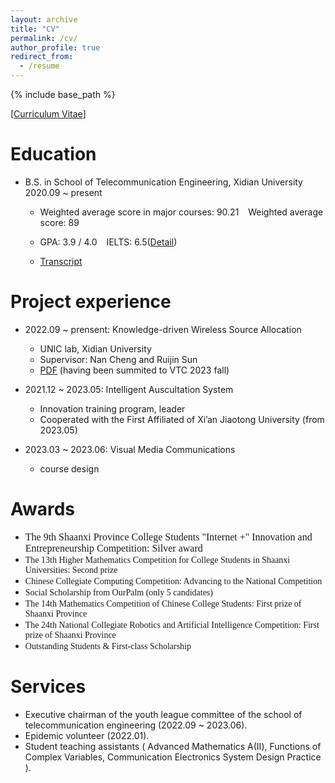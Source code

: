 ```yaml
---
layout: archive
title: "CV"
permalink: /cv/
author_profile: true
redirect_from:
  - /resume
---
```


{% include base_path %}

[[Curriculum Vitae](http://ste-young.github.io/files/CV.pdf)]

Education
======
* B.S. in School of Telecommunication Engineering, Xidian University &ensp; 2020.09 ~ present

  * Weighted average score in major courses: 90.21  &ensp;  Weighted average score: 89

  * GPA: 3.9 / 4.0  &ensp;  IELTS: 6.5([Detail](http://ste-young.github.io/files/IELTS.pdf))  

  * [Transcript](http://ste-young.github.io/files/transcript.pdf)

Project experience
======
* 2022.09 ~ prensent: Knowledge-driven Wireless Source Allocation
  * UNIC lab, Xidian University
  * Supervisor: Nan Cheng and Ruijin Sun
  * [PDF](https://arxiv.org/abs/2308.02603) (having been summited to VTC 2023 fall)

* 2021.12 ~ 2023.05: Intelligent Auscultation System
  * Innovation training program, leader
  * Cooperated with the First Affiliated of Xi’an Jiaotong University (from 2023.05)

  
* 2023.03 ~ 2023.06: Visual Media Communications
   * course design


Awards
======
* <font face="微软雅黑" size=3>The 9th Shaanxi Province College Students "Internet +" Innovation and Entrepreneurship Competition: Silver award</font>
* <font face="微软雅黑">The 13th Higher Mathematics Competition for College Students in Shaanxi Universities: Second prize</font>
* <font face="微软雅黑">Chinese Collegiate Computing Competition: Advancing to the National Competition</font>
* <font face="微软雅黑">Social Scholarship from OurPalm (only 5 candidates)</font>
* <font face="微软雅黑">The 14th Mathematics Competition of Chinese College Students: First prize of Shaanxi Province</font>
* <font face="微软雅黑">The 24th National Collegiate Robotics and Artificial Intelligence Competition: First prize of Shaanxi Province</font>
* <font face="微软雅黑">Outstanding Students & First-class Scholarship</font>

Services
======
* Executive chairman of the youth league committee of the school of telecommunication engineering (2022.09 ~ 2023.06).
* Epidemic volunteer (2022.01).
* Student teaching assistants ( Advanced Mathematics A(Ⅱ), Functions of Complex Variables, Communication Electronics System Design Practice ).


